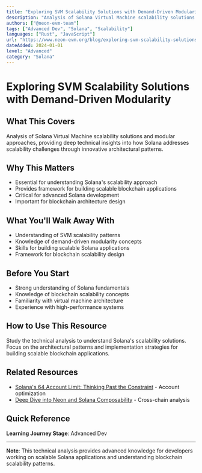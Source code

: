 ```yaml
---
title: "Exploring SVM Scalability Solutions with Demand-Driven Modularity"
description: "Analysis of Solana Virtual Machine scalability solutions and modular approaches"
authors: ["@neon-evm-team"]
tags: ["Advanced Dev", "Solana", "Scalability"]
languages: ["Rust", "JavaScript"]
url: "https://www.neon-evm.org/blog/exploring-svm-scalability-solutions-with-demand-driven-modularity"
dateAdded: 2024-01-01
level: "Advanced"
category: "Solana"
---
```


# Exploring SVM Scalability Solutions with Demand-Driven Modularity

## What This Covers

Analysis of Solana Virtual Machine scalability solutions and modular approaches, providing deep technical insights into how Solana addresses scalability challenges through innovative architectural patterns.

## Why This Matters

- Essential for understanding Solana's scalability approach
- Provides framework for building scalable blockchain applications
- Critical for advanced Solana development
- Important for blockchain architecture design

## What You'll Walk Away With

- Understanding of SVM scalability patterns
- Knowledge of demand-driven modularity concepts
- Skills for building scalable Solana applications
- Framework for blockchain scalability design

## Before You Start

- Strong understanding of Solana fundamentals
- Knowledge of blockchain scalability concepts
- Familiarity with virtual machine architecture
- Experience with high-performance systems

## How to Use This Resource

Study the technical analysis to understand Solana's scalability solutions. Focus on the architectural patterns and implementation strategies for building scalable blockchain applications.

## Related Resources

- [Solana's 64 Account Limit: Thinking Past the Constraint](https://www.neon-evm.org/blog/solanas-64-account-limit-thinking-past-the-constraint) - Account optimization
- [Deep Dive into Neon and Solana Composability](https://www.neon-evm.org/blog/deep-dive-into-neon-and-solana-composability) - Cross-chain analysis

## Quick Reference

**Learning Journey Stage**: Advanced Dev

---

**Note**: This technical analysis provides advanced knowledge for developers working on scalable Solana applications and understanding blockchain scalability patterns. 